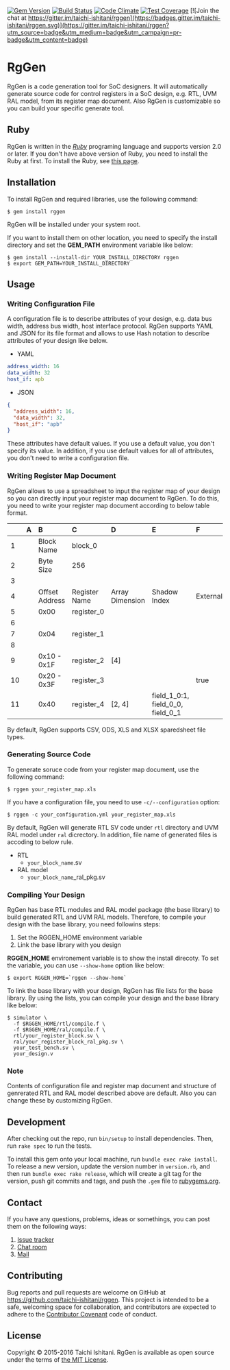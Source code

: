 [![Gem Version](https://badge.fury.io/rb/rggen.svg)](https://badge.fury.io/rb/rggen)
[![Build Status](https://travis-ci.org/taichi-ishitani/rggen.svg?branch=master)](https://travis-ci.org/taichi-ishitani/rggen)
[![Code Climate](https://codeclimate.com/github/taichi-ishitani/rggen/badges/gpa.svg)](https://codeclimate.com/github/taichi-ishitani/rggen)
[![Test Coverage](https://codeclimate.com/github/taichi-ishitani/rggen/badges/coverage.svg)](https://codeclimate.com/github/taichi-ishitani/rggen/coverage)
[![Join the chat at https://gitter.im/taichi-ishitani/rggen](https://badges.gitter.im/taichi-ishitani/rggen.svg)](https://gitter.im/taichi-ishitani/rggen?utm_source=badge&utm_medium=badge&utm_campaign=pr-badge&utm_content=badge)

# RgGen

RgGen is a code generation tool for SoC designers.
It will automatically generate source code for control registers in a SoC design, e.g. RTL, UVM RAL model, from its register map document.
Also RgGen is customizable so you can build your specific generate tool.

## Ruby

RgGen is written in the [*Ruby*](https://www.ruby-lang.org/en/about/) programing language and supports version 2.0 or later.
If you don't have above version of Ruby, you need to install the Ruby at first.
To install the Ruby, see [this page](https://www.ruby-lang.org/en/downloads/).

## Installation

To install RgGen and required libraries, use the following command:

    $ gem install rggen

RgGen will be installed under your system root.

If you want to install them on other location, you need to specify the install directory and set the **GEM_PATH** environment variable like below:

    $ gem install --install-dir YOUR_INSTALL_DIRECTORY rggen
    $ export GEM_PATH=YOUR_INSTALL_DIRECTORY

## Usage

### Writing Configuration File

A configuration file is to describe attributes of your design, e.g. data bus width, address bus width, host interface protocol.
RgGen supports YAML and JSON for its file format and allows to use Hash notation to describe attributes of your design like below.

- YAML
~~~YAML
address_width: 16
data_width: 32
host_if: apb
~~~
- JSON
~~~JSON
{
  "address_width": 16,
  "data_width": 32,
  "host_if": "apb"
}
~~~

These attributes have default values. If you use a default value, you don't specify its value.
In addition, if you use default values for all of attributes, you don't need to write a configuration file.

### Writing Register Map Document

RgGen allows to use a spreadsheet to input the register map of your design so you can directly input your register map document to RgGen.
To do this, you need to write your register map document according to below table format.

|    |A   |B             |C            |D              |E                                |F       |G             |H         |I   |J           |
|:---|:---|:-------------|:------------|:--------------|:--------------------------------|:-------|:-------------|:---------|:---|:-----------|
|1   |    |Block Name    |block_0      |               |                                 |        |              |          |    |            |
|2   |    |Byte Size     |256          |               |                                 |        |              |          |    |            |
|3   |    |              |             |               |                                 |        |              |          |    |            |
|4   |    |Offset Address|Register Name|Array Dimension|Shadow Index                     |External|Bit Assignment|Field Name|Type|Iitial Value|
|5   |    |0x00          |register_0   |               |                                 |        |[31:16]       |field_0_0 |rw  |0           |
|6   |    |              |             |               |                                 |        |[15:0]        |field_0_1 |rw  |0           |
|7   |    |0x04          |register_1   |               |                                 |        |[16]          |field_1_0 |rw  |0           |
|8   |    |              |             |               |                                 |        |[0]           |field_1_1 |ro  |            |
|9   |    |0x10 - 0x1F   |register_2   |[4]            |                                 |        |[7:0]         |field_2_0 |rw  |0           |
|10  |    |0x20 - 0x3F   |register_3   |               |                                 |true    |              |          |    |            |
|11  |    |0x40          |register_4   |[2, 4]         |field_1_0:1, field_0_0, field_0_1|        |[7:0]         |field_4_0 |rw  |0           |

By default, RgGen supports CSV, ODS, XLS and XLSX sparedsheet file types.

### Generating Source Code

To generate soruce code from your register map document, use the following command:

    $ rggen your_register_map.xls

If you have a configuration file, you need to use `-c/--configuration` option:

    $ rggen -c your_configuration.yml your_register_map.xls

By default, RgGen will generate RTL SV code under `rtl` directory and UVM RAL model under `ral` dicrectory.
In addition, file name of generated files is accoding to below rule.
- RTL
  - `your_block_name`.sv
- RAL model
  - `your_block_name`_ral_pkg.sv

### Compiling Your Design

RgGen has base RTL modules and RAL model package (the base library) to build generated RTL and UVM RAL models.
Therefore, to compile your design with the base library, you need followins steps:

1. Set the RGGEN_HOME environment variable
2. Link the base library with you design

**RGGEN_HOME** environement variable is to show the install direcoty.
To set the variable, you can use `--show-home` option like below:

    $ export RGGEN_HOME=`rggen --show-home`

To link the base library with your design, RgGen has file lists for the base library.
By using the lists, you can compile your design and the base library like below:

    $ simulator \
      -f $RGGEN_HOME/rtl/compile.f \
      -f $RGGEN_HOME/ral/compile.f \
      rtl/your_register_block.sv \
      ral/your_register_block_ral_pkg.sv \
      your_test_bench.sv \
      your_design.v

### Note

Contents of configuration file and register map document and structure of genrerated RTL and RAL model described above are default.
Also you can change these by customizing RgGen.

## Development

After checking out the repo, run `bin/setup` to install dependencies. Then, run `rake spec` to run the tests.

To install this gem onto your local machine, run `bundle exec rake install`. To release a new version, update the version number in `version.rb`, and then run `bundle exec rake release`, which will create a git tag for the version, push git commits and tags, and push the `.gem` file to [rubygems.org](https://rubygems.org).

## Contact

If you have any questions, problems, ideas or somethings, you can post them on the following ways:

1. [Issue tracker](https://github.com/taichi-ishitani/rggen/issues)
2. [Chat room](https://gitter.im/taichi-ishitani/rggen)
3. [Mail](mailto:taichi730@gmail.com)

## Contributing

Bug reports and pull requests are welcome on GitHub at https://github.com/taichi-ishitani/rggen. This project is intended to be a safe, welcoming space for collaboration, and contributors are expected to adhere to the [Contributor Covenant](http://contributor-covenant.org) code of conduct.

## License

Copyright &copy; 2015-2016 Taichi Ishitani.
RgGen is available as open source under the terms of [the MIT License](LICENSE.txt).
